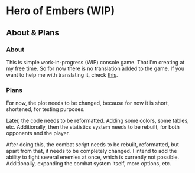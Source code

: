 # Hero of Embers (WIP)

## About & Plans
### About
This is simple work-in-progress (WIP) console game. That I'm creating at my free time. 
So for now there is no translation added to the game. If you want to help me with translating it, check [this](https://github.com/McDjXdLol/Hero-of-Embers?tab=readme-ov-file#contriburing).

### Plans
For now, the plot needs to be changed, because for now it is short, shortened, for testing purposes.

Later, the code needs to be reformatted. Adding some colors, some tables, etc. 
Additionally, then the statistics system needs to be rebuilt, for both opponents and the player. 

After doing this, the combat script needs to be rebuilt, reformatted, but apart from that, it needs to be completely changed. 
I intend to add the ability to fight several enemies at once, which is currently not possible. Additionally, expanding the combat system itself, more options, etc.
